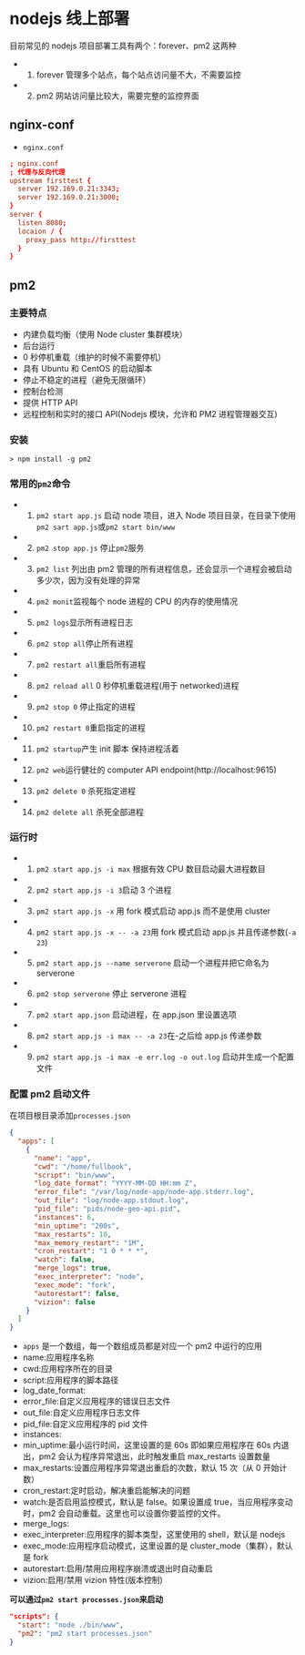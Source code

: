 # nodejs 线上部署

目前常见的 nodejs 项目部署工具有两个：forever、pm2 这两种

- 1. forever 管理多个站点，每个站点访问量不大，不需要监控
- 2. pm2 网站访问量比较大，需要完整的监控界面

## nginx-conf

- `nginx.conf`

```conf
; nginx.conf
; 代理与反向代理
upstream firsttest {
  server 192.169.0.21:3343;
  server 192.169.0.21:3000;
}
server {
  listen 8080;
  locaion / {
    proxy_pass http://firsttest
  }
}
```

## pm2

### 主要特点

- 内建负载均衡（使用 Node cluster 集群模块）
- 后台运行
- 0 秒停机重载（维护的时候不需要停机）
- 具有 Ubuntu 和 CentOS 的启动脚本
- 停止不稳定的进程（避免无限循环）
- 控制台检测
- 提供 HTTP API
- 远程控制和实时的接口 API(Nodejs 模块，允许和 PM2 进程管理器交互)

### 安装

```shell
> npm install -g pm2
```

### 常用的`pm2`命令

- 1. `pm2 start app.js` 启动 node 项目，进入 Node 项目目录，在目录下使用`pm2 sart app.js`或`pm2 start bin/www`
- 2. `pm2 stop app.js` 停止`pm2`服务
- 3. `pm2 list` 列出由 pm2 管理的所有进程信息，还会显示一个进程会被启动多少次，因为没有处理的异常
- 4. `pm2 monit`监视每个 node 进程的 CPU 的内存的使用情况
- 5. `pm2 logs`显示所有进程日志
- 6. `pm2 stop all`停止所有进程
- 7. `pm2 restart all`重启所有进程
- 8. `pm2 reload all` 0 秒停机重载进程(用于 networked)进程
- 9. `pm2 stop 0` 停止指定的进程
- 10. `pm2 restart 0`重启指定的进程
- 11. `pm2 startup`产生 init 脚本 保持进程活着
- 12. `pm2 web`运行健壮的 computer API endpoint(http://localhost:9615)
- 13. `pm2 delete 0` 杀死指定进程
- 14. `pm2 delete all` 杀死全部进程

### 运行时

- 1. `pm2 start app.js -i max` 根据有效 CPU 数目启动最大进程数目
- 2. `pm2 start app.js -i 3`启动 3 个进程
- 3. `pm2 start app.js -x` 用 fork 模式启动 app.js 而不是使用 cluster
- 4. `pm2 start app.js -x -- -a 23`用 fork 模式启动 app.js 并且传递参数(`-a 23`)
- 5. `pm2 start app.js --name serverone` 启动一个进程并把它命名为 serverone
- 6. `pm2 stop serverone` 停止 serverone 进程
- 7. `pm2 start app.json` 启动进程，在 app.json 里设置选项
- 8. `pm2 start app.js -i max -- -a 23`在-之后给 app.js 传递参数
- 9. `pm2 start app.js -i max -e err.log -o out.log` 启动并生成一个配置文件

### 配置 pm2 启动文件

在项目根目录添加`processes.json`

```json
{
  "apps": [
    {
      "name": "app",
      "cwd": "/home/fullbook",
      "script": "bin/www",
      "log_date_format": "YYYY-MM-DD HH:mm Z",
      "error_file": "/var/log/node-app/node-app.stderr.log",
      "out_file": "log/node-app.stdout.log",
      "pid_file": "pids/node-geo-api.pid",
      "instances": 6,
      "min_uptime": "200s",
      "max_restarts": 10,
      "max_memory_restart": "1M",
      "cron_restart": "1 0 * * *",
      "watch": false,
      "merge_logs": true,
      "exec_interpreter": "node",
      "exec_mode": "fork",
      "autorestart": false,
      "vizion": false
    }
  ]
}
```

- `apps` 是一个数组，每一个数组成员都是对应一个 pm2 中运行的应用
- name:应用程序名称
- cwd:应用程序所在的目录
- script:应用程序的脚本路径
- log_date_format:
- error_file:自定义应用程序的错误日志文件
- out_file:自定义应用程序日志文件
- pid_file:自定义应用程序的 pid 文件
- instances:
- min_uptime:最小运行时间，这里设置的是 60s 即如果应用程序在 60s 内退出，pm2 会认为程序异常退出，此时触发重启 max_restarts 设置数量
- max_restarts:设置应用程序异常退出重启的次数，默认 15 次（从 0 开始计数）
- cron_restart:定时启动，解决重启能解决的问题
- watch:是否启用监控模式，默认是 false。如果设置成 true，当应用程序变动时，pm2 会自动重载。这里也可以设置你要监控的文件。
- merge_logs:
- exec_interpreter:应用程序的脚本类型，这里使用的 shell，默认是 nodejs
- exec_mode:应用程序启动模式，这里设置的是 cluster_mode（集群），默认是 fork
- autorestart:启用/禁用应用程序崩溃或退出时自动重启
- vizion:启用/禁用 vizion 特性(版本控制)

**可以通过`pm2 start processes.json`来启动**

```json
"scripts": {
  "start": "node ./bin/www",
  "pm2": "pm2 start processes.json"
}
```
